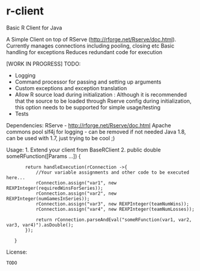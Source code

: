 # r-client
Basic R Client for Java

A Simple Client on top of RServe (http://rforge.net/Rserve/doc.html).
Currently manages connections including pooling, closing etc
Basic handling for exceptions
Reduces redundant code for execution

[WORK IN PROGRESS]
TODO:
- Logging
- Command processor for passing and setting up arguments
- Custom exceptions and exception translation
- Allow R source load during initialization : Although it is recommended that the source
  to be loaded through Rserve config during initialization, this option needs to be
  supported for simple usage/testing
- Tests

Dependencies:
    RServe - http://rforge.net/Rserve/doc.html
    Apache commons pool
    slf4j for logging - can be removed if not needed
    Java 1.8, can be used with 1.7, just trying to be cool ;)

Usage:
    1. Extend your client from BaseRClient
    2.
        public double someRFunction([Params ...]) {

           return handleExecution(rConnection ->{
               //Your variable assignments and other code to be executed here...
               rConnection.assign("var1", new REXPInteger(requiredWinsForSeries));
               rConnection.assign("var2", new REXPInteger(numGamesInSeries));
               rConnection.assign("var3", new REXPInteger(teamNumWins));
               rConnection.assign("var4", new REXPInteger(teamNumLosses));

               return rConnection.parseAndEval("someRFunction(var1, var2, var3, var4)").asDouble();
           });

       }

License:

    TODO
